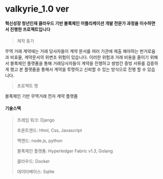 # valkyrie_1.0 ver
#### 혁신성장 청년인재 클라우드 기반 블록체인 어플리케이션 개발 전문가 과정을 이수하면서 진행한 프로젝트입니다

> 제작 동기

무역 거래 계약에는 거래 당사자들이 계약 문서를 여러 기관에 제출 해야하는 번거로움과 비효율, 계약문서의 위변조 위험이 있습니다.  이러한 위험과 거래 비용을 줄이기 위해서 블록체인 플랫폼을 통해 거래당사자들이 계약을 진행하고 쌍방간 증빙 서류를 검증하게 했고 본 플랫폼을 통해서 계약을 투명하고 신뢰할 수 있는 방식으로 진행 할 수 있습니다.

>	 프로젝트 명

블록체인 기반 무역거래 전자 계약 플랫폼



#### 기술스택

> 프레임 워크: Django
> 
> 프론트엔드: Html, Css, Javascript
> 
> 백엔드: node.js, python
> 
> 블록체인 플랫폼: Hyperledger Fabric v1.3, Golang
> 
> 클라우드: Docker
> 
> 데이터베이스: Sqlite

